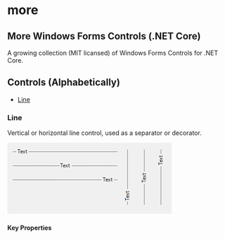 # more

## More Windows Forms Controls (.NET Core)

A growing collection (MIT licansed) of Windows Forms Controls for .NET Core.

## Controls (Alphabetically)

 * [Line](###line)

### Line

Vertical or horizontal line control, used as a separator or decorator. 

![](Images/line-1.jpg)

#### Key Properties

 